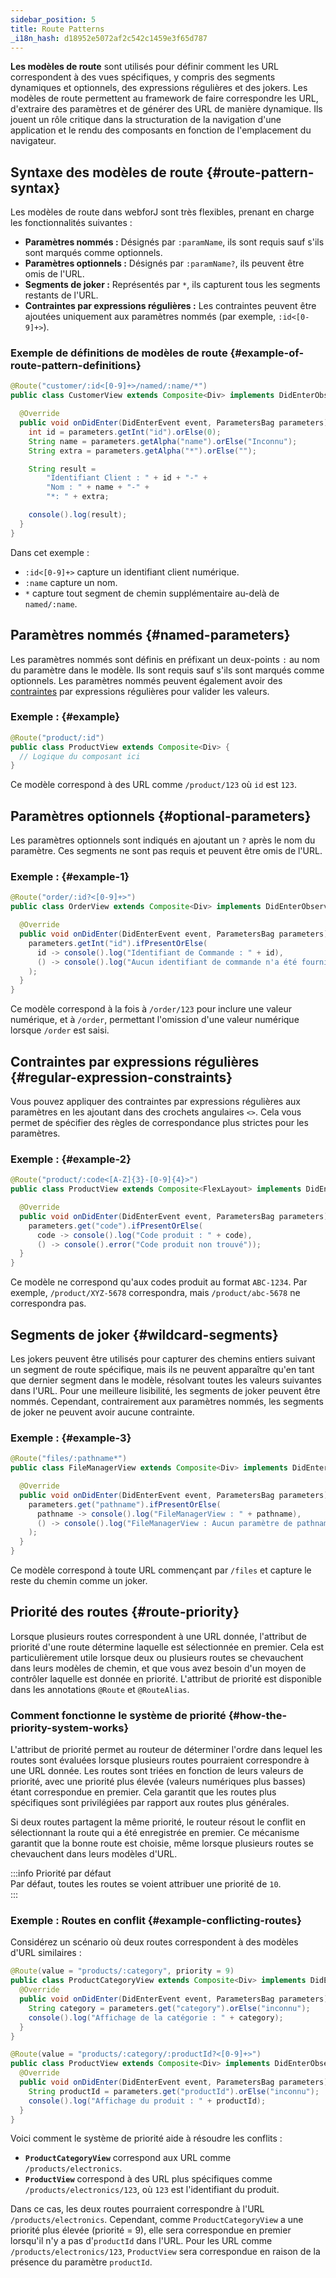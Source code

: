```yaml
---
sidebar_position: 5
title: Route Patterns
_i18n_hash: d18952e5072af2c542c1459e3f65d787
---
```

**Les modèles de route** sont utilisés pour définir comment les URL correspondent à des vues spécifiques, y compris des segments dynamiques et optionnels, des expressions régulières et des jokers. Les modèles de route permettent au framework de faire correspondre les URL, d'extraire des paramètres et de générer des URL de manière dynamique. Ils jouent un rôle critique dans la structuration de la navigation d'une application et le rendu des composants en fonction de l'emplacement du navigateur.

## Syntaxe des modèles de route {#route-pattern-syntax}

Les modèles de route dans webforJ sont très flexibles, prenant en charge les fonctionnalités suivantes :

- **Paramètres nommés :** Désignés par `:paramName`, ils sont requis sauf s'ils sont marqués comme optionnels.
- **Paramètres optionnels :** Désignés par `:paramName?`, ils peuvent être omis de l'URL.
- **Segments de joker :** Représentés par `*`, ils capturent tous les segments restants de l'URL.
- **Contraintes par expressions régulières :** Les contraintes peuvent être ajoutées uniquement aux paramètres nommés (par exemple, `:id<[0-9]+>`).

### Exemple de définitions de modèles de route {#example-of-route-pattern-definitions}

```java
@Route("customer/:id<[0-9]+>/named/:name/*")
public class CustomerView extends Composite<Div> implements DidEnterObserver {

  @Override
  public void onDidEnter(DidEnterEvent event, ParametersBag parameters) {
    int id = parameters.getInt("id").orElse(0);
    String name = parameters.getAlpha("name").orElse("Inconnu");
    String extra = parameters.getAlpha("*").orElse("");

    String result =
        "Identifiant Client : " + id + "-" +
        "Nom : " + name + "-" +
        "*: " + extra;

    console().log(result);
  }
}
```

Dans cet exemple :

- `:id<[0-9]+>` capture un identifiant client numérique.
- `:name` capture un nom.
- `*` capture tout segment de chemin supplémentaire au-delà de `named/:name`.

## Paramètres nommés {#named-parameters}

Les paramètres nommés sont définis en préfixant un deux-points `:` au nom du paramètre dans le modèle. Ils sont requis sauf s'ils sont marqués comme optionnels. Les paramètres nommés peuvent également avoir des [contraintes](#regular-expression-constraints) par expressions régulières pour valider les valeurs.

### Exemple : {#example}

```java
@Route("product/:id")
public class ProductView extends Composite<Div> {
  // Logique du composant ici
}
```

Ce modèle correspond à des URL comme `/product/123` où `id` est `123`.

## Paramètres optionnels {#optional-parameters}

Les paramètres optionnels sont indiqués en ajoutant un `?` après le nom du paramètre. Ces segments ne sont pas requis et peuvent être omis de l'URL.

### Exemple : {#example-1}

```java
@Route("order/:id?<[0-9]+>")
public class OrderView extends Composite<Div> implements DidEnterObserver {

  @Override
  public void onDidEnter(DidEnterEvent event, ParametersBag parameters) {
    parameters.getInt("id").ifPresentOrElse(
      id -> console().log("Identifiant de Commande : " + id),
      () -> console().log("Aucun identifiant de commande n'a été fourni")
    );
  }
}
```

Ce modèle correspond à la fois à `/order/123` pour inclure une valeur numérique, et à `/order`, permettant l'omission d'une valeur numérique lorsque `/order` est saisi.

## Contraintes par expressions régulières {#regular-expression-constraints}

Vous pouvez appliquer des contraintes par expressions régulières aux paramètres en les ajoutant dans des crochets angulaires `<>`. Cela vous permet de spécifier des règles de correspondance plus strictes pour les paramètres.

### Exemple : {#example-2}

```java
@Route("product/:code<[A-Z]{3}-[0-9]{4}>")
public class ProductView extends Composite<FlexLayout> implements DidEnterObserver {

  @Override
  public void onDidEnter(DidEnterEvent event, ParametersBag parameters) {
    parameters.get("code").ifPresentOrElse(
      code -> console().log("Code produit : " + code),
      () -> console().error("Code produit non trouvé"));
  }
}
```

Ce modèle ne correspond qu'aux codes produit au format `ABC-1234`. Par exemple, `/product/XYZ-5678` correspondra, mais `/product/abc-5678` ne correspondra pas.

## Segments de joker {#wildcard-segments}

Les jokers peuvent être utilisés pour capturer des chemins entiers suivant un segment de route spécifique, mais ils ne peuvent apparaître qu'en tant que dernier segment dans le modèle, résolvant toutes les valeurs suivantes dans l'URL. Pour une meilleure lisibilité, les segments de joker peuvent être nommés. Cependant, contrairement aux paramètres nommés, les segments de joker ne peuvent avoir aucune contrainte.

### Exemple : {#example-3}

```java
@Route("files/:pathname*")
public class FileManagerView extends Composite<Div> implements DidEnterObserver {

  @Override
  public void onDidEnter(DidEnterEvent event, ParametersBag parameters) {
    parameters.get("pathname").ifPresentOrElse(
      pathname -> console().log("FileManagerView : " + pathname),
      () -> console().log("FileManagerView : Aucun paramètre de pathname")
    );
  }
}
```

Ce modèle correspond à toute URL commençant par `/files` et capture le reste du chemin comme un joker.

## Priorité des routes {#route-priority}

Lorsque plusieurs routes correspondent à une URL donnée, l'attribut de priorité d'une route détermine laquelle est sélectionnée en premier. Cela est particulièrement utile lorsque deux ou plusieurs routes se chevauchent dans leurs modèles de chemin, et que vous avez besoin d'un moyen de contrôler laquelle est donnée en priorité. L'attribut de priorité est disponible dans les annotations `@Route` et `@RouteAlias`.

### Comment fonctionne le système de priorité {#how-the-priority-system-works}

L'attribut de priorité permet au routeur de déterminer l'ordre dans lequel les routes sont évaluées lorsque plusieurs routes pourraient correspondre à une URL donnée. Les routes sont triées en fonction de leurs valeurs de priorité, avec une priorité plus élevée (valeurs numériques plus basses) étant correspondue en premier. Cela garantit que les routes plus spécifiques sont privilégiées par rapport aux routes plus générales.

Si deux routes partagent la même priorité, le routeur résout le conflit en sélectionnant la route qui a été enregistrée en premier. Ce mécanisme garantit que la bonne route est choisie, même lorsque plusieurs routes se chevauchent dans leurs modèles d'URL.

:::info Priorité par défaut  
Par défaut, toutes les routes se voient attribuer une priorité de `10`.  
:::

### Exemple : Routes en conflit {#example-conflicting-routes}

Considérez un scénario où deux routes correspondent à des modèles d'URL similaires :

```java
@Route(value = "products/:category", priority = 9)
public class ProductCategoryView extends Composite<Div> implements DidEnterObserver {
  @Override
  public void onDidEnter(DidEnterEvent event, ParametersBag parameters) {
    String category = parameters.get("category").orElse("inconnu");
    console().log("Affichage de la catégorie : " + category);
  }
}

@Route(value = "products/:category/:productId?<[0-9]+>")
public class ProductView extends Composite<Div> implements DidEnterObserver {
  @Override
  public void onDidEnter(DidEnterEvent event, ParametersBag parameters) {
    String productId = parameters.get("productId").orElse("inconnu");
    console().log("Affichage du produit : " + productId);
  }
}
```

Voici comment le système de priorité aide à résoudre les conflits :

- **`ProductCategoryView`** correspond aux URL comme `/products/electronics`.
- **`ProductView`** correspond à des URL plus spécifiques comme `/products/electronics/123`, où `123` est l'identifiant du produit.

Dans ce cas, les deux routes pourraient correspondre à l'URL `/products/electronics`. Cependant, comme `ProductCategoryView` a une priorité plus élevée (priorité = 9), elle sera correspondue en premier lorsqu'il n'y a pas d'`productId` dans l'URL. Pour les URL comme `/products/electronics/123`, `ProductView` sera correspondue en raison de la présence du paramètre `productId`.
